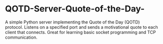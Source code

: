 # QOTD-Server-Quote-of-the-Day-
A simple Python server implementing the Quote of the Day (QOTD) protocol. Listens on a specified port and sends a motivational quote to each client that connects. Great for learning basic socket programming and TCP communication.
